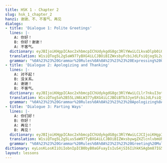 ```yaml
---
title: HSK 1 - Chapter 2
slug: hsk_1_chapter_2
hanzi: 谢谢、不、不客气、再见
dialogs:
- title: 'Dialogue 1: Polite Greetings'
  lines: |-
    A: 你好！
    B: 你好！谢谢！
    A: 不客气。
  dictionary: eyJBIjoiKHgpICAoc2xhbmcpIChUdykgdG8gc3RlYWwiLCLkvaDlpb0iOiIobCkgIGhlbGxvIiwiQiI6Iih4KSAgZXVwaGVtaXN0aWMgdmFyaWFudCBvZiDlsYRbYmkxXSIsIuiwouiwoiI6IihucikgIHRvIHRoYW5rIiwi5LiNIjoiKGQpICBubzsgbm90IHNvIiwi5a6i5rCUIjoiKG4pICBwb2xpdGUifQ%3D%3D
  translation: W1siQTog5L2g5aW977yBXG4iLCJBOiBIZWxsbyFcbiJdLFsiQjog5L2g5aW977yB6LCi6LCi77yBXG4iLCJCOiBIZWxsbyEgVGhhbmsgeW91IVxuIl0sWyJBOiDkuI3lrqLmsJTjgIIiLCJBOiBZb3UncmUgd2VsY29tZS4iXV0%3D
  grammar: "%0A%23%23%20Grammar%20Rules%0A%0A%23%23%23%20Expressing%20Gratitude%0A-%20%2A%2A%E8%B0%A2%E8%B0%A2%20%28xi%C3%A8xi%C3%A8%29%2A%2A%3A%20Used%20to%20express%20thanks.%20Can%20be%20followed%20by%20a%20name%20or%20a%20pronoun%20%28e.g.%2C%20%E8%B0%A2%E8%B0%A2%E4%BD%A0%EF%BC%81%20%3D%20Thank%20you%21%29.%0A%0A%23%23%23%20Responding%20to%20Thanks%0A-%20%2A%2A%E4%B8%8D%E5%AE%A2%E6%B0%94%20%28b%C3%B9%20k%C3%A8q%C3%AC%29%2A%2A%3A%20A%20polite%20way%20to%20respond%20to%20%22%E8%B0%A2%E8%B0%A2%2C%22%20meaning%20%22You%27re%20welcome.%22%0A"
- title: 'Dialogue 2: Apologizing and Thanking'
  lines: |-
    A: 对不起！
    B: 没关系。
    A: 谢谢！
    B: 不客气。
  dictionary: eyJBIjoiKHgpICAoc2xhbmcpIChUdykgdG8gc3RlYWwiLCLlr7nkuI3otbciOiIobCkgIEknbSBzb3JyeTsgZXhjdXNlIG1lOyBJIGJlZyB5b3VyIHBhcmRvbiIsIkIiOiIoeCkgIGV1cGhlbWlzdGljIHZhcmlhbnQgb2Yg5bGEW2JpMV0iLCLmsqHlhbPns7siOiIobCkgIGl0IGRvZXNuJ3QgbWF0dGVyIiwi6LCi6LCiIjoiKG5yKSAgdG8gdGhhbmsiLCLkuI0iOiIoZCkgIG5vOyBub3Qgc28iLCLlrqLmsJQiOiIobikgIHBvbGl0ZSJ9
  translation: W1siQTog5a%2B55LiN6LW377yBXG4iLCJBOiBTb3JyeSFcbiJdLFsiQjog5rKh5YWz57O744CCXG4iLCJCOiBJdCdzIG9rYXkuXG4iXSxbIkE6IOiwouiwou%2B8gVxuIiwiQTogVGhhbmsgeW91IVxuIl0sWyJCOiDkuI3lrqLmsJTjgIIiLCJCOiBZb3UncmUgd2VsY29tZS4iXV0%3D
  grammar: "%0A%23%23%20Grammar%20Rules%0A%0A%23%23%23%20Apologizing%0A-%20%2A%2A%E5%AF%B9%E4%B8%8D%E8%B5%B7%20%28du%C3%ACbuq%C7%90%29%2A%2A%3A%20Common%20phrase%20for%20%22sorry%22%20in%20formal%20and%20informal%20settings.%0A%0A%23%23%23%20Accepting%20Apologies%0A-%20%2A%2A%E6%B2%A1%E5%85%B3%E7%B3%BB%20%28m%C3%A9i%20gu%C4%81nxi%29%2A%2A%3A%20Equivalent%20to%20%22It%27s%20okay%22%20or%20%22No%20problem.%22%0A%0A%23%23%23%20Gratitude%20%26%20Response%0A-%20%2A%2A%E8%B0%A2%E8%B0%A2%2A%2A%20and%20%2A%2A%E4%B8%8D%E5%AE%A2%E6%B0%94%2A%2A%20follow%20the%20same%20gratitude%20rules%20as%20in%20Dialogue%201.%0A"
- title: 'Dialogue 3: Parting Ways'
  lines: |-
    A: 你们好！
    B: 你好！
    A: 再见！
    B: 再见！
  dictionary: eyJBIjoiKHgpICAoc2xhbmcpIChUdykgdG8gc3RlYWwiLCJCIjoiKHgpICBldXBoZW1pc3RpYyB2YXJpYW50IG9mIOWxhFtiaTFdIiwi5L2g5aW9IjoiKGwpICBoZWxsbyIsIuWGjeingSI6Iih2KSAgZ29vZGJ5ZSJ9
  translation: W1siQTog5L2g5Lus5aW977yBXG4iLCJBOiBIZWxsbywgZXZlcnlvbmUhXG4iXSxbIkI6IOS9oOWlve%2B8gVxuIiwiQjogSGVsbG8hXG4iXSxbIkE6IOWGjeinge%2B8gVxuIiwiQTogR29vZGJ5ZSFcbiJdLFsiQjog5YaN6KeB77yBIiwiQjogR29vZGJ5ZSEiXV0%3D
  grammar: "%0A%23%23%20Grammar%20Rules%0A%0A%23%23%23%20Greeting%20Multiple%20People%0A-%20%2A%2A%E4%BD%A0%E4%BB%AC%E5%A5%BD%20%28n%C7%90men%20h%C7%8Eo%29%2A%2A%3A%20Used%20when%20greeting%20a%20group%20of%20people.%0A%0A%23%23%23%20Saying%20Goodbye%0A-%20%2A%2A%E5%86%8D%E8%A7%81%20%28z%C3%A0iji%C3%A0n%29%2A%2A%3A%20A%20common%20way%20to%20say%20%22goodbye%2C%22%20often%20used%20in%20both%20formal%20and%20informal%20settings.%0A"
dictionary: eyLosKLosKIiOiIobnIpICB0byB0aGFuayIsIuS4jSI6IihkKSAgbm87IG5vdCBzbyIsIuWuouawlCI6IihuKSAgcG9saXRlIiwi5YaN6KeBIjoiKHYpICBnb29kYnllIn0%3D
layout: lessons
---
```

